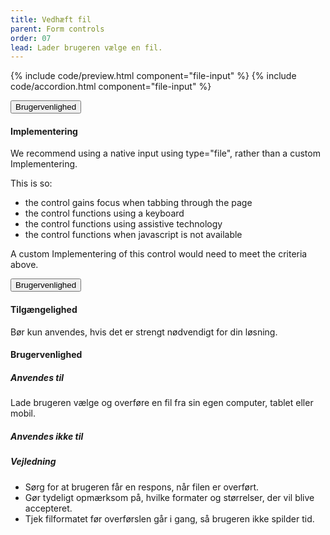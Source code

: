 ```yaml
---
title: Vedhæft fil
parent: Form controls
order: 07
lead: Lader brugeren vælge en fil.
---
```


{% include code/preview.html component="file-input" %}
{% include code/accordion.html component="file-input" %}
<div class="accordion-bordered">
  <button class="button-unstyled accordion-button"
      aria-expanded="true" aria-controls="date-input-docs">
    Brugervenlighed
  </button>
  <div id="date-input-docs" aria-hidden="false" class="accordion-content">
    <h4 class="heading">Implementering</h4>
    <p>We recommend using a native input using type="file", rather than a custom Implementering.</p>
    <p>This is so:</p>
      <ul class="content-list">
      <li>the control gains focus when tabbing through the page</li>
      <li>the control functions using a keyboard</li>
      <li>the control functions using assistive technology</li>
      <li>the control functions when javascript is not available</li>
    </ul>
    <p>A custom Implementering of this control would need to meet the criteria above.</p>
  </div>
</div>

<div class="accordion-bordered">
  <button class="button-unstyled accordion-button"
      aria-expanded="true" aria-controls="file-input-docs">
    Brugervenlighed
  </button>
  <div id="file-input-docs" aria-hidden="false" class="accordion-content">
    <article>
      <section>
          <h4>Tilgængelighed</h4>
          <p>Bør kun anvendes, hvis det er strengt nødvendigt for din løsning.</p>
      </section>
      <section>
          <h4>Brugervenlighed</h4>
          <h5>Anvendes til</h5>
          <p>Lade brugeren vælge og overføre en fil fra sin egen computer, tablet eller mobil.</p>
          <h5>Anvendes ikke til</h5>
          <h5>Vejledning</h5>
          <ul>
              <li>Sørg for at brugeren får en respons, når filen er overført.</li>
              <li>Gør tydeligt opmærksom på, hvilke formater og størrelser, der vil blive accepteret.</li>
              <li>Tjek filformatet før overførslen går i gang, så brugeren ikke spilder tid.</li>
          </ul>
      </section>
  </article>
</div>
